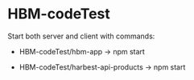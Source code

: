 # HBM-codeTest

Start both server and client with commands:

  - HBM-codeTest/hbm-app -> npm start
  
  - HBM-codeTest/harbest-api-products -> npm start
